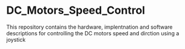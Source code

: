 # DC_Motors_Speed_Control
This repository contains the hardware, implentnation and software descriptions for controlling the DC motors speed and dirction using a joystick
